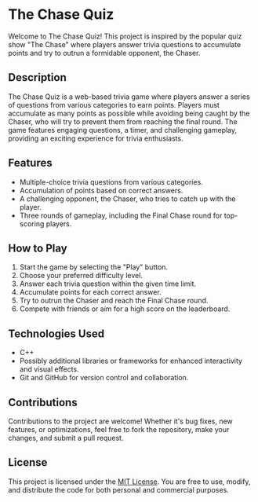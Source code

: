 # The Chase Quiz

Welcome to The Chase Quiz! This project is inspired by the popular quiz show "The Chase" where players answer trivia questions to accumulate points and try to outrun a formidable opponent, the Chaser.

## Description

The Chase Quiz is a web-based trivia game where players answer a series of questions from various categories to earn points. Players must accumulate as many points as possible while avoiding being caught by the Chaser, who will try to prevent them from reaching the final round. The game features engaging questions, a timer, and challenging gameplay, providing an exciting experience for trivia enthusiasts.

## Features

- Multiple-choice trivia questions from various categories.
- Accumulation of points based on correct answers.
- A challenging opponent, the Chaser, who tries to catch up with the player.
- Three rounds of gameplay, including the Final Chase round for top-scoring players.

## How to Play

1. Start the game by selecting the "Play" button.
2. Choose your preferred difficulty level.
3. Answer each trivia question within the given time limit.
4. Accumulate points for each correct answer.
5. Try to outrun the Chaser and reach the Final Chase round.
6. Compete with friends or aim for a high score on the leaderboard.

## Technologies Used

- C++
- Possibly additional libraries or frameworks for enhanced interactivity and visual effects.
- Git and GitHub for version control and collaboration.

## Contributions

Contributions to the project are welcome! Whether it's bug fixes, new features, or optimizations, feel free to fork the repository, make your changes, and submit a pull request.

## License

This project is licensed under the [MIT License](https://opensource.org/licenses/MIT). You are free to use, modify, and distribute the code for both personal and commercial purposes.

